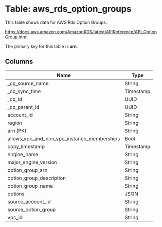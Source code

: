 # Table: aws_rds_option_groups

This table shows data for AWS Rds Option Groups.

https://docs.aws.amazon.com/AmazonRDS/latest/APIReference/API_OptionGroup.html

The primary key for this table is **arn**.

## Columns

| Name          | Type          |
| ------------- | ------------- |
|_cq_source_name|String|
|_cq_sync_time|Timestamp|
|_cq_id|UUID|
|_cq_parent_id|UUID|
|account_id|String|
|region|String|
|arn (PK)|String|
|allows_vpc_and_non_vpc_instance_memberships|Bool|
|copy_timestamp|Timestamp|
|engine_name|String|
|major_engine_version|String|
|option_group_arn|String|
|option_group_description|String|
|option_group_name|String|
|options|JSON|
|source_account_id|String|
|source_option_group|String|
|vpc_id|String|